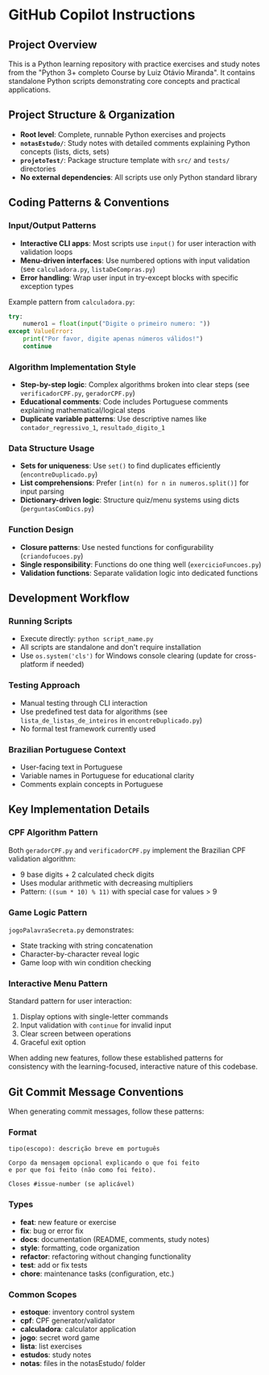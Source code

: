 # GitHub Copilot Instructions

## Project Overview

This is a Python learning repository with practice exercises and study notes from the "Python 3+ completo Course by Luiz Otávio Miranda". It contains standalone Python scripts demonstrating core concepts and practical applications.

## Project Structure & Organization

- **Root level**: Complete, runnable Python exercises and projects
- **`notasEstudo/`**: Study notes with detailed comments explaining Python concepts (lists, dicts, sets)
- **`projetoTest/`**: Package structure template with `src/` and `tests/` directories
- **No external dependencies**: All scripts use only Python standard library

## Coding Patterns & Conventions

### Input/Output Patterns

- **Interactive CLI apps**: Most scripts use `input()` for user interaction with validation loops
- **Menu-driven interfaces**: Use numbered options with input validation (see `calculadora.py`, `listaDeCompras.py`)
- **Error handling**: Wrap user input in try-except blocks with specific exception types

Example pattern from `calculadora.py`:

```python
try:
    numero1 = float(input("Digite o primeiro numero: "))
except ValueError:
    print("Por favor, digite apenas números válidos!")
    continue
```

### Algorithm Implementation Style

- **Step-by-step logic**: Complex algorithms broken into clear steps (see `verificadorCPF.py`, `geradorCPF.py`)
- **Educational comments**: Code includes Portuguese comments explaining mathematical/logical steps
- **Duplicate variable patterns**: Use descriptive names like `contador_regressivo_1`, `resultado_digito_1`

### Data Structure Usage

- **Sets for uniqueness**: Use `set()` to find duplicates efficiently (`encontreDuplicado.py`)
- **List comprehensions**: Prefer `[int(n) for n in numeros.split()]` for input parsing
- **Dictionary-driven logic**: Structure quiz/menu systems using dicts (`perguntasComDics.py`)

### Function Design

- **Closure patterns**: Use nested functions for configurability (`criandofucoes.py`)
- **Single responsibility**: Functions do one thing well (`exercicioFuncoes.py`)
- **Validation functions**: Separate validation logic into dedicated functions

## Development Workflow

### Running Scripts

- Execute directly: `python script_name.py`
- All scripts are standalone and don't require installation
- Use `os.system('cls')` for Windows console clearing (update for cross-platform if needed)

### Testing Approach

- Manual testing through CLI interaction
- Use predefined test data for algorithms (see `lista_de_listas_de_inteiros` in `encontreDuplicado.py`)
- No formal test framework currently used

### Brazilian Portuguese Context

- User-facing text in Portuguese
- Variable names in Portuguese for educational clarity
- Comments explain concepts in Portuguese

## Key Implementation Details

### CPF Algorithm Pattern

Both `geradorCPF.py` and `verificadorCPF.py` implement the Brazilian CPF validation algorithm:

- 9 base digits + 2 calculated check digits
- Uses modular arithmetic with decreasing multipliers
- Pattern: `((sum * 10) % 11)` with special case for values > 9

### Game Logic Pattern

`jogoPalavraSecreta.py` demonstrates:

- State tracking with string concatenation
- Character-by-character reveal logic
- Game loop with win condition checking

### Interactive Menu Pattern

Standard pattern for user interaction:

1. Display options with single-letter commands
2. Input validation with `continue` for invalid input
3. Clear screen between operations
4. Graceful exit option

When adding new features, follow these established patterns for consistency with the learning-focused, interactive nature of this codebase.

## Git Commit Message Conventions

When generating commit messages, follow these patterns:

### Format

```
tipo(escopo): descrição breve em português

Corpo da mensagem opcional explicando o que foi feito
e por que foi feito (não como foi feito).

Closes #issue-number (se aplicável)
```

### Types

- **feat**: new feature or exercise
- **fix**: bug or error fix
- **docs**: documentation (README, comments, study notes)
- **style**: formatting, code organization
- **refactor**: refactoring without changing functionality
- **test**: add or fix tests
- **chore**: maintenance tasks (configuration, etc.)

### Common Scopes

- **estoque**: inventory control system
- **cpf**: CPF generator/validator
- **calculadora**: calculator application
- **jogo**: secret word game
- **lista**: list exercises
- **estudos**: study notes
- **notas**: files in the notasEstudo/ folder
